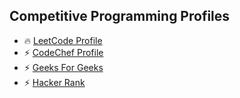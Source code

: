 ## Competitive Programming Profiles
- 🔥 [LeetCode Profile](https://leetcode.com/u/shravaniemmewar/)
- ⚡ [CodeChef Profile](https://www.codechef.com/users/shravani_93)
- ⚡ [Geeks For Geeks](https://www.geeksforgeeks.org/user/shravanii3ic/)
- ⚡ [Hacker Rank](https://www.hackerrank.com/profile/shravaniemmewar)


<!---
shravaniiiiii/shravaniiiiii is a ✨ special ✨ repository because its `README.md` (this file) appears on your GitHub profile.
You can click the Preview link to take a look at your changes.
--->
